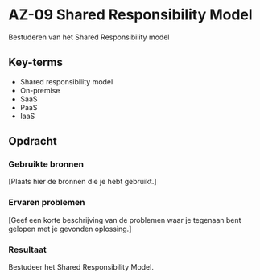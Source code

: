# AZ-09 Shared Responsibility Model
Bestuderen van het Shared Responsibility model

## Key-terms
- Shared responsibility model
- On-premise
- SaaS
- PaaS
- IaaS

## Opdracht
### Gebruikte bronnen
[Plaats hier de bronnen die je hebt gebruikt.]

### Ervaren problemen
[Geef een korte beschrijving van de problemen waar je tegenaan bent gelopen met je gevonden oplossing.]

### Resultaat
Bestudeer het Shared Responsibility Model.
